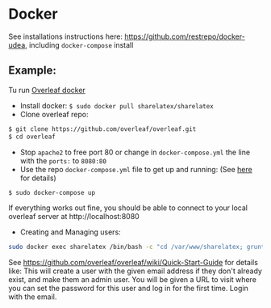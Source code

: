 # Docker
See installations instructions here: https://github.com/restrepo/docker-udea, including `docker-compose` install

## Example:
Tu run [Overleaf docker](https://github.com/overleaf/overleaf)
* Install docker: `$ sudo docker pull sharelatex/sharelatex` 
* Clone overleaf repo:
```sh
$ git clone https://github.com/overleaf/overleaf.git
$ cd overleaf
```
* Stop `apache2` to free port 80 or change in `docker-compose.yml` the line with the `ports:` to `8080:80`
* Use the repo `docker-compose.yml` file to get up and running: (See [here](https://medium.com/@shuangzizuobh2/host-your-own-latex-server-a-docker-example-2787531bf93b) for details)
```bash
$ sudo docker-compose up
```
If everything works out fine, you should be able to connect to your local overleaf server at http://localhost:8080
* Creating and Managing users:
```bash
sudo docker exec sharelatex /bin/bash -c "cd /var/www/sharelatex; grunt user:create-admin --email=joe@example.com"
```
See https://github.com/overleaf/overleaf/wiki/Quick-Start-Guide for details like: 
This will create a user with the given email address if they don't already exist, and make them an admin user. 
You will be given a URL to visit where you can set the password for this user and log in for the first time. 
Login with the email. 

